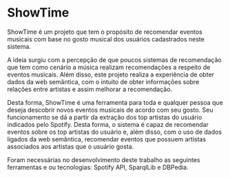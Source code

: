 # ShowTime

ShowTime é um projeto que tem o propósito de recomendar  eventos musicais com base no gosto musical dos  usuários cadastrados neste sistema.

A ideia surgiu com a percepção de que poucos sistemas de recomendação que tem como cenário a música realizam recomendações a respeito de eventos musicais. Além disso, este projeto realiza a experiência de obter dados da web semântica, com o intuito de obter informações sobre relações entre artistas e assim melhorar a recomendação.

Desta forma, ShowTime é uma ferramenta para toda e qualquer pessoa que deseja descobrir novos eventos musicais de acordo com seu gosto. Seu funcionamento se dá a partir da extração dos top artistas do usuário indicados pelo Spotify. Desta forma, o sistema é capaz de recomendar eventos sobre os top artistas do usuário e, além disso, com o uso de dados ligados da web semântica, recomendar eventos que possuem artistas associados aos artistas que o usuário gosta.

Foram necessárias no desenvolvimento deste trabalho as seguintes ferramentas e ou tecnologias: Spotify API, SparqlLib e DBPedia.
